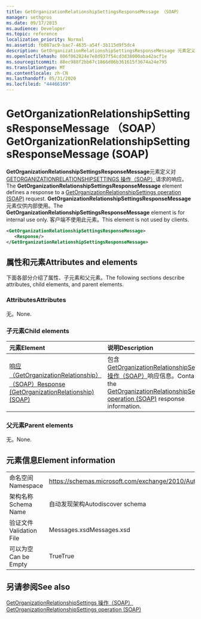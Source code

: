 ```yaml
---
title: GetOrganizationRelationshipSettingsResponseMessage （SOAP）
manager: sethgros
ms.date: 09/17/2015
ms.audience: Developer
ms.topic: reference
localization_priority: Normal
ms.assetid: fb087ac9-bac7-4635-a54f-3b115d9f5dc4
description: GetOrganizationRelationshipSettingsResponseMessage 元素定义对 GetOrganizationRelationshipSettings 操作（SOAP）请求的响应。 GetOrganizationRelationshipSettingsResponseMessage 元素仅供内部使用。 客户端不使用此元素。
ms.openlocfilehash: 806f062824e7e8d937f54cd3d38000aba42acf1e
ms.sourcegitcommit: 88ec988f2bb67c1866d06b361615f3674a24e795
ms.translationtype: MT
ms.contentlocale: zh-CN
ms.lasthandoff: 05/31/2020
ms.locfileid: "44466169"
---
```

# <a name="getorganizationrelationshipsettingsresponsemessage-soap"></a><span data-ttu-id="77065-105">GetOrganizationRelationshipSettingsResponseMessage （SOAP）</span><span class="sxs-lookup"><span data-stu-id="77065-105">GetOrganizationRelationshipSettingsResponseMessage (SOAP)</span></span>

<span data-ttu-id="77065-106">**GetOrganizationRelationshipSettingsResponseMessage**元素定义对[GETORGANIZATIONRELATIONSHIPSETTINGS 操作（SOAP）](getorganizationrelationshipsettings-operation-soap.md)请求的响应。</span><span class="sxs-lookup"><span data-stu-id="77065-106">The **GetOrganizationRelationshipSettingsResponseMessage** element defines a response to a [GetOrganizationRelationshipSettings operation (SOAP)](getorganizationrelationshipsettings-operation-soap.md) request.</span></span> <span data-ttu-id="77065-107">**GetOrganizationRelationshipSettingsResponseMessage**元素仅供内部使用。</span><span class="sxs-lookup"><span data-stu-id="77065-107">The **GetOrganizationRelationshipSettingsResponseMessage** element is for internal use only.</span></span> <span data-ttu-id="77065-108">客户端不使用此元素。</span><span class="sxs-lookup"><span data-stu-id="77065-108">This element is not used by clients.</span></span> 
  
```XML
<GetOrganizationRelationshipSettingsResponseMessage>
   <Response/>
</GetOrganizationRelationshipSettingsResponseMessage>
```

## <a name="attributes-and-elements"></a><span data-ttu-id="77065-109">属性和元素</span><span class="sxs-lookup"><span data-stu-id="77065-109">Attributes and elements</span></span>

<span data-ttu-id="77065-110">下面各部分介绍了属性、子元素和父元素。</span><span class="sxs-lookup"><span data-stu-id="77065-110">The following sections describe attributes, child elements, and parent elements.</span></span>
  
### <a name="attributes"></a><span data-ttu-id="77065-111">Attributes</span><span class="sxs-lookup"><span data-stu-id="77065-111">Attributes</span></span>

<span data-ttu-id="77065-112">无。</span><span class="sxs-lookup"><span data-stu-id="77065-112">None.</span></span>
  
### <a name="child-elements"></a><span data-ttu-id="77065-113">子元素</span><span class="sxs-lookup"><span data-stu-id="77065-113">Child elements</span></span>

|<span data-ttu-id="77065-114">**元素**</span><span class="sxs-lookup"><span data-stu-id="77065-114">**Element**</span></span>|<span data-ttu-id="77065-115">**说明**</span><span class="sxs-lookup"><span data-stu-id="77065-115">**Description**</span></span>|
|:-----|:-----|
|[<span data-ttu-id="77065-116">响应（GetOrganizationRelationship）（SOAP）</span><span class="sxs-lookup"><span data-stu-id="77065-116">Response (GetOrganizationRelationship) (SOAP)</span></span>](response-getorganizationrelationshipsoap.md) <br/> |<span data-ttu-id="77065-117">包含[GetOrganizationRelationshipSettings 操作（SOAP）](getorganizationrelationshipsettings-operation-soap.md)响应信息。</span><span class="sxs-lookup"><span data-stu-id="77065-117">Contains the [GetOrganizationRelationshipSettings operation (SOAP)](getorganizationrelationshipsettings-operation-soap.md) response information.</span></span>  <br/> |
   
### <a name="parent-elements"></a><span data-ttu-id="77065-118">父元素</span><span class="sxs-lookup"><span data-stu-id="77065-118">Parent elements</span></span>

<span data-ttu-id="77065-119">无。</span><span class="sxs-lookup"><span data-stu-id="77065-119">None.</span></span>
  
## <a name="element-information"></a><span data-ttu-id="77065-120">元素信息</span><span class="sxs-lookup"><span data-stu-id="77065-120">Element information</span></span>

|||
|:-----|:-----|
|<span data-ttu-id="77065-121">命名空间</span><span class="sxs-lookup"><span data-stu-id="77065-121">Namespace</span></span>  <br/> |https://schemas.microsoft.com/exchange/2010/Autodiscover  <br/> |
|<span data-ttu-id="77065-122">架构名称</span><span class="sxs-lookup"><span data-stu-id="77065-122">Schema Name</span></span>  <br/> |<span data-ttu-id="77065-123">自动发现架构</span><span class="sxs-lookup"><span data-stu-id="77065-123">Autodiscover schema</span></span>  <br/> |
|<span data-ttu-id="77065-124">验证文件</span><span class="sxs-lookup"><span data-stu-id="77065-124">Validation File</span></span>  <br/> |<span data-ttu-id="77065-125">Messages.xsd</span><span class="sxs-lookup"><span data-stu-id="77065-125">Messages.xsd</span></span>  <br/> |
|<span data-ttu-id="77065-126">可以为空</span><span class="sxs-lookup"><span data-stu-id="77065-126">Can be Empty</span></span>  <br/> |<span data-ttu-id="77065-127">True</span><span class="sxs-lookup"><span data-stu-id="77065-127">True</span></span>  <br/> |
   
## <a name="see-also"></a><span data-ttu-id="77065-128">另请参阅</span><span class="sxs-lookup"><span data-stu-id="77065-128">See also</span></span>



[<span data-ttu-id="77065-129">GetOrganizationRelationshipSettings 操作（SOAP）</span><span class="sxs-lookup"><span data-stu-id="77065-129">GetOrganizationRelationshipSettings operation (SOAP)</span></span>](getorganizationrelationshipsettings-operation-soap.md)

